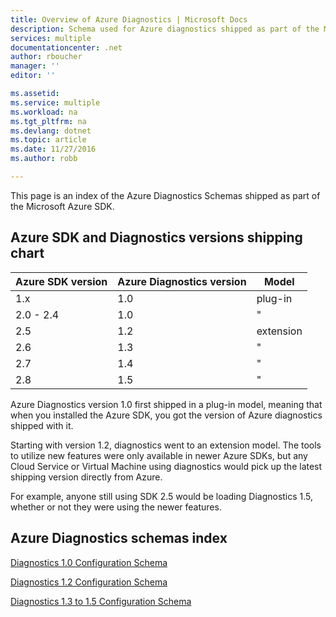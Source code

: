 ```yaml
---
title: Overview of Azure Diagnostics | Microsoft Docs
description: Schema used for Azure diagnostics shipped as part of the Microsoft Azure SDK.
services: multiple
documentationcenter: .net
author: rboucher
manager: ''
editor: ''

ms.assetid: 
ms.service: multiple
ms.workload: na
ms.tgt_pltfrm: na
ms.devlang: dotnet
ms.topic: article
ms.date: 11/27/2016
ms.author: robb

---
```

This page is an index of the Azure Diagnostics Schemas shipped as part of the Microsoft Azure SDK.  
  
## Azure SDK and Diagnostics versions shipping chart  
  
|Azure SDK version|Azure Diagnostics version|Model|  
|-----|----|-----------|  
|1.x|1.0|plug-in|  
|2.0 - 2.4|1.0|"|  
|2.5|1.2|extension|  
|2.6|1.3|"|  
|2.7|1.4|"|  
|2.8|1.5|"|  
  
 Azure Diagnostics version 1.0 first shipped in a plug-in model, meaning that when you installed the Azure SDK, you got the version of Azure diagnostics shipped with it.  
  
 Starting with version 1.2, diagnostics went to an extension model. The tools to utilize new features were only available in newer Azure SDKs, but any Cloud Service or Virtual Machine using diagnostics would pick up the latest shipping version directly from Azure.  
  
 For example, anyone still using SDK 2.5 would be loading Diagnostics 1.5, whether or not they were using the newer features.  
  
## Azure Diagnostics schemas index  
[Diagnostics 1.0 Configuration Schema](azure-diagnostics-schema-1.0.md)  
 
[Diagnostics 1.2 Configuration Schema](azure-diagnostics-schema-1.2.md)  
  
[Diagnostics 1.3 to 1.5 Configuration Schema](azure-diagnostics-schema-1.3-1.4-1.5.md)  

